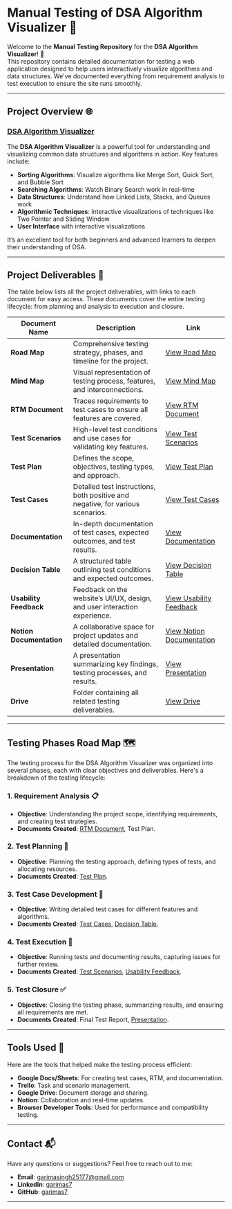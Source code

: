 # **Manual Testing of DSA Algorithm Visualizer** :memo:

Welcome to the **Manual Testing Repository** for the **DSA Algorithm Visualizer**! 🚀  
This repository contains detailed documentation for testing a web application designed to help users interactively visualize algorithms and data structures. We've documented everything from requirement analysis to test execution to ensure the site runs smoothly.

---

## **Project Overview** :globe_with_meridians:

### [DSA Algorithm Visualizer](https://66d49d49b075bd0e02642185--sunny-torte-375088.netlify.app/)

The **DSA Algorithm Visualizer** is a powerful tool for understanding and visualizing common data structures and algorithms in action. Key features include:

- **Sorting Algorithms**: Visualize algorithms like Merge Sort, Quick Sort, and Bubble Sort
- **Searching Algorithms**: Watch Binary Search work in real-time
- **Data Structures**: Understand how Linked Lists, Stacks, and Queues work
- **Algorithmic Techniques**: Interactive visualizations of techniques like Two Pointer and Sliding Window
- **User Interface** with interactive visualizations

It’s an excellent tool for both beginners and advanced learners to deepen their understanding of DSA.

---

## **Project Deliverables** :page_facing_up:

The table below lists all the project deliverables, with links to each document for easy access. These documents cover the entire testing lifecycle: from planning and analysis to execution and closure.

| **Document Name**        | **Description**                                                                 | **Link**                                                                                                                                  |
|--------------------------|---------------------------------------------------------------------------------|------------------------------------------------------------------------------------------------------------------------------------------|
| **Road Map**              | Comprehensive testing strategy, phases, and timeline for the project.            | [View Road Map](https://drive.google.com/file/d/1o_DSCQKo8pb-JK5yc2n4JKLtRGfH21u7/view?usp=sharing)                                       |
| **Mind Map**              | Visual representation of testing process, features, and interconnections.        | [View Mind Map](https://drive.google.com/file/d/1rKhTKbZuEPQN-bBSR1N-DDv4Dpdid2T6/view?usp=sharing)                                       |
| **RTM Document**          | Traces requirements to test cases to ensure all features are covered.            | [View RTM Document](https://docs.google.com/document/d/1wV8mlFp-JAwOd7PdbQmngejZX0km0v6bMOK2GWsjNAo/edit?usp=sharing)                   |
| **Test Scenarios**        | High-level test conditions and use cases for validating key features.            | [View Test Scenarios](https://trello.com/invite/b/66fd1a54e030b7e0566677eb/ATTI13b5df269829976e79d9ac34f8b69cb481FC2602/ai-for-good057) |
| **Test Plan**             | Defines the scope, objectives, testing types, and approach.                      | [View Test Plan](https://drive.google.com/file/d/1m7ptDb9U3SRnCv1pmBKQhJiExZjnuI2B/view?usp=sharing)                                       |
| **Test Cases**            | Detailed test instructions, both positive and negative, for various scenarios.   | [View Test Cases](https://docs.google.com/spreadsheets/d/1bu-BXcrX1o3u9g6kRIr1PQwZ4VwYP1PqZRfcvJNhyk0/edit?usp=sharing)                   |
| **Documentation**         | In-depth documentation of test cases, expected outcomes, and test results.      | [View Documentation](https://docs.google.com/spreadsheets/d/1vjOAEC6cNLMaM1pyRXf-g5HABonQfqCD7Rdi6j1sMmE/edit?usp=sharing)               |
| **Decision Table**        | A structured table outlining test conditions and expected outcomes.              | [View Decision Table](https://docs.google.com/document/d/1eHR3u8NoIzTjk4uWf4kUeCxyRSBm6pmmVBb4I9orSLQ/edit?usp=sharing)                 |
| **Usability Feedback**    | Feedback on the website’s UI/UX, design, and user interaction experience.        | [View Usability Feedback](https://docs.google.com/document/d/1-dcUfKGUy6rjNo0fq20XEwUtct4QQvYubzwhaG_HnyU/edit?usp=sharing)             |
| **Notion Documentation**  | A collaborative space for project updates and detailed documentation.           | [View Notion Documentation](https://malleable-waterlily-b58.notion.site/Construct-Week-Projects-B39-1902e0b1f5464f28be96a8f79db1853e?pvs=4) |
| **Presentation**          | A presentation summarizing key findings, testing processes, and results.        | [View Presentation](https://drive.google.com/file/d/1Am3X7qDQKSJjHfwmVF3vcZB2EvMBAGx7/view?usp=sharing)                                   |
| **Drive**                 | Folder containing all related testing deliverables.                             | [View Drive](https://drive.google.com/drive/folders/1RA7gwUNc3JrN4jE1YcSd62SIH6PxLsqE?usp=sharing)                                        |

---

## **Testing Phases Road Map** 🗺️

The testing process for the DSA Algorithm Visualizer was organized into several phases, each with clear objectives and deliverables. Here's a breakdown of the testing lifecycle:

### 1. **Requirement Analysis** 📋
   - **Objective**: Understanding the project scope, identifying requirements, and creating test strategies.
   - **Documents Created**: [RTM Document](https://docs.google.com/document/d/1wV8mlFp-JAwOd7PdbQmngejZX0km0v6bMOK2GWsjNAo/edit?usp=sharing), Test Plan.

### 2. **Test Planning** 📝
   - **Objective**: Planning the testing approach, defining types of tests, and allocating resources.
   - **Documents Created**: [Test Plan](https://drive.google.com/file/d/1m7ptDb9U3SRnCv1pmBKQhJiExZjnuI2B/view?usp=sharing).

### 3. **Test Case Development** 🧪
   - **Objective**: Writing detailed test cases for different features and algorithms.
   - **Documents Created**: [Test Cases](https://docs.google.com/spreadsheets/d/1bu-BXcrX1o3u9g6kRIr1PQwZ4VwYP1PqZRfcvJNhyk0/edit?usp=sharing), [Decision Table](https://docs.google.com/document/d/1eHR3u8NoIzTjk4uWf4kUeCxyRSBm6pmmVBb4I9orSLQ/edit?usp=sharing).

### 4. **Test Execution** 🚀
   - **Objective**: Running tests and documenting results, capturing issues for further review.
   - **Documents Created**: [Test Scenarios](https://trello.com/invite/b/66fd1a54e030b7e0566677eb/ATTI13b5df269829976e79d9ac34f8b69cb481FC2602/ai-for-good057), [Usability Feedback](https://docs.google.com/document/d/1-dcUfKGUy6rjNo0fq20XEwUtct4QQvYubzwhaG_HnyU/edit?usp=sharing).

### 5. **Test Closure** ✅
   - **Objective**: Closing the testing phase, summarizing results, and ensuring all requirements are met.
   - **Documents Created**: Final Test Report, [Presentation](https://drive.google.com/file/d/1Am3X7qDQKSJjHfwmVF3vcZB2EvMBAGx7/view?usp=sharing).

---

## **Tools Used** 🔧

Here are the tools that helped make the testing process efficient:

- **Google Docs/Sheets**: For creating test cases, RTM, and documentation.
- **Trello**: Task and scenario management.
- **Google Drive**: Document storage and sharing.
- **Notion**: Collaboration and real-time updates.
- **Browser Developer Tools**: Used for performance and compatibility testing.

---

## **Contact** 📬

Have any questions or suggestions? Feel free to reach out to me:

- **Email**: [garimasingh25177@gmail.com](mailto:garimasingh25177@gmail.com)
- **LinkedIn**: [garimas7](https://www.linkedin.com/in/garimas7/)
- **GitHub**: [garimas7](https://github.com/garimas7)

---
